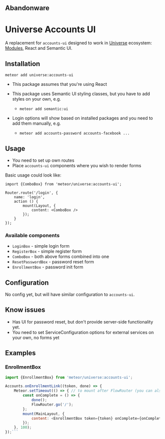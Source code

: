
## Abandonware

# Universe Accounts UI

A replacement for `accounts-ui` designed to work in [Universe](http://unicms.io) ecosystem: [Modules](https://atmospherejs.com/universe/modules), React and Semantic UI.

## Installation

    meteor add universe:accounts-ui

- This package assumes that you're using React
- This package uses Semantic UI styling classes, but you have to add styles on your own, e.g.
    * `meteor add semantic:ui`

- Login options will show based on installed packages and you need to add them manually, e.g.
    * `meteor add accounts-password accounts-facebook ...`

## Usage

- You need to set up own routes
- Place `accounts-ui` components where you wish to render forms

Basic usage could look like:

    import {ComboBox} from 'meteor/universe:accounts-ui';

    Router.route('/login', {
        name: 'login',
        action () {
            mount(Layout, {
                content: <ComboBox />
            });
        }
    });

### Available components

- `LoginBox` - simple login form
- `RegisterBox` - simple register form
- `ComboBox` - both above forms combined into one
- `ResetPasswordBox` - password reset form
- `EnrollmentBox` - password init form

## Configuration

No config yet, but will have similar configuration to `accounts-ui`.

## Know issues

- Has UI for password reset, but don't provide server-side functionality yet.
- You need to set ServiceConfiguration options for external services on your own, no forms yet

## Examples

### EnrollmentBox

```javascript
import {EnrollmentBox} from 'meteor/universe:accounts-ui';

Accounts.onEnrollmentLink((token, done) => {
    Meteor.setTimeout(() => { // to mount after FlowRouter (you can also use Accounts.urls.enrollAccount)
        const onComplete = () => {
            done();
            FlowRouter.go('/');
        };
        mount(MainLayout, {
            content: <EnrollmentBox token={token} onComplete={onComplete} />
        });
    }, 100);
});```
